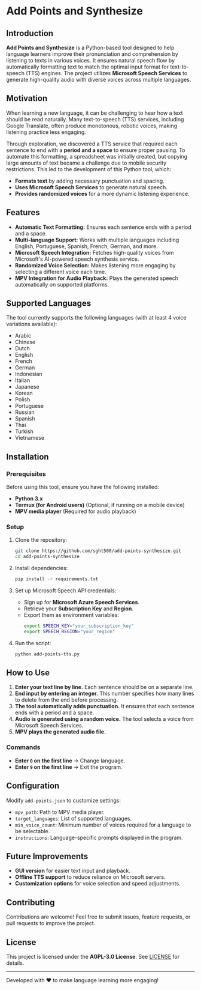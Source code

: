 # Add Points and Synthesize

## Introduction

**Add Points and Synthesize** is a Python-based tool designed to help language learners improve their pronunciation and comprehension by listening to texts in various voices. It ensures natural speech flow by automatically formatting text to match the optimal input format for text-to-speech (TTS) engines. The project utilizes **Microsoft Speech Services** to generate high-quality audio with diverse voices across multiple languages.

## Motivation

When learning a new language, it can be challenging to hear how a text should be read naturally. Many text-to-speech (TTS) services, including Google Translate, often produce monotonous, robotic voices, making listening practice less engaging.

Through exploration, we discovered a TTS service that required each sentence to end with a **period and a space** to ensure proper pausing. To automate this formatting, a spreadsheet was initially created, but copying large amounts of text became a challenge due to mobile security restrictions. This led to the development of this Python tool, which:

- **Formats text** by adding necessary punctuation and spacing.
- **Uses Microsoft Speech Services** to generate natural speech.
- **Provides randomized voices** for a more dynamic listening experience.

## Features

- **Automatic Text Formatting:** Ensures each sentence ends with a period and a space.
- **Multi-language Support:** Works with multiple languages including English, Portuguese, Spanish, French, German, and more.
- **Microsoft Speech Integration:** Fetches high-quality voices from Microsoft's AI-powered speech synthesis service.
- **Randomized Voice Selection:** Makes listening more engaging by selecting a different voice each time.
- **MPV Integration for Audio Playback:** Plays the generated speech automatically on supported platforms.

## Supported Languages

The tool currently supports the following languages (with at least 4 voice variations available):

- Arabic
- Chinese
- Dutch
- English
- French
- German
- Indonesian
- Italian
- Japanese
- Korean
- Polish
- Portuguese
- Russian
- Spanish
- Thai
- Turkish
- Vietnamese

## Installation

### Prerequisites

Before using this tool, ensure you have the following installed:

- **Python 3.x**
- **Termux (for Android users)** (Optional, if running on a mobile device)
- **MPV media player** (Required for audio playback)

### Setup

1. Clone the repository:

   ```bash
   git clone https://github.com/sght500/add-points-synthesize.git
   cd add-points-synthesize
   ```

2. Install dependencies:

   ```bash
   pip install -r requirements.txt
   ```

3. Set up Microsoft Speech API credentials:

   - Sign up for **Microsoft Azure Speech Services**.
   - Retrieve your **Subscription Key** and **Region**.
   - Export them as environment variables:
     ```bash
     export SPEECH_KEY="your_subscription_key"
     export SPEECH_REGION="your_region"
     ```

4. Run the script:

   ```bash
   python add-points-tts.py
   ```

## How to Use

1. **Enter your text line by line.** Each sentence should be on a separate line.
2. **End input by entering an integer.** This number specifies how many lines to delete from the end before processing.
3. **The tool automatically adds punctuation.** It ensures that each sentence ends with a period and a space.
4. **Audio is generated using a random voice.** The tool selects a voice from Microsoft Speech Services.
5. **MPV plays the generated audio file.**

### Commands

- **Enter `0` on the first line** → Change language.
- **Enter `9` on the first line** → Exit the program.

## Configuration

Modify `add-points.json` to customize settings:

- `mpv_path`: Path to MPV media player.
- `target_languages`: List of supported languages.
- `min_voice_count`: Minimum number of voices required for a language to be selectable.
- `instructions`: Language-specific prompts displayed in the program.

## Future Improvements

- **GUI version** for easier text input and playback.
- **Offline TTS support** to reduce reliance on Microsoft servers.
- **Customization options** for voice selection and speed adjustments.

## Contributing

Contributions are welcome! Feel free to submit issues, feature requests, or pull requests to improve the project.

## License

This project is licensed under the **AGPL-3.0 License**. See [LICENSE](LICENSE) for details.

---

Developed with ❤️ to make language learning more engaging!
